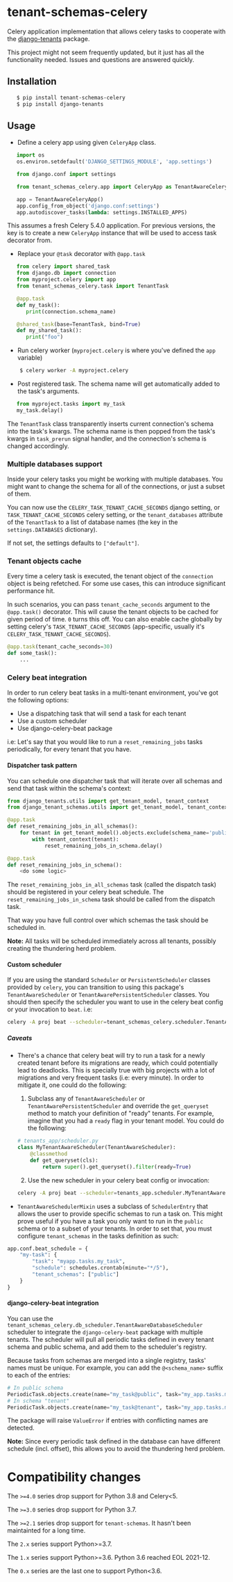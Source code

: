 tenant-schemas-celery
=====================

Celery application implementation that allows celery tasks to cooperate with the
[django-tenants](https://github.com/tomturner/django-tenants) package.

This project might not seem frequently updated, but it just has all the functionality needed. Issues and questions are answered quickly.

Installation
------------

```bash
   $ pip install tenant-schemas-celery
   $ pip install django-tenants
```

Usage
-----

   * Define a celery app using given `CeleryApp` class.

```python
   import os
   os.environ.setdefault('DJANGO_SETTINGS_MODULE', 'app.settings')

   from django.conf import settings

   from tenant_schemas_celery.app import CeleryApp as TenantAwareCeleryApp

   app = TenantAwareCeleryApp()
   app.config_from_object('django.conf:settings')
   app.autodiscover_tasks(lambda: settings.INSTALLED_APPS)
```

This assumes a fresh Celery 5.4.0 application. For previous versions, the key is to create a new `CeleryApp` instance that will be used to access task decorator from.

   * Replace your `@task` decorator with `@app.task`

```python
   from celery import shared_task
   from django.db import connection
   from myproject.celery import app
   from tenant_schemas_celery.task import TenantTask

   @app.task
   def my_task():
      print(connection.schema_name)

   @shared_task(base=TenantTask, bind=True)
   def my_shared_task():
      print("foo")
```

   * Run celery worker (`myproject.celery` is where you've defined the `app` variable)

```bash
    $ celery worker -A myproject.celery
```

   * Post registered task. The schema name will get automatically added to the task's arguments.

```python
   from myproject.tasks import my_task
   my_task.delay()
```

The `TenantTask` class transparently inserts current connection's schema into
the task's kwargs. The schema name is then popped from the task's kwargs in
`task_prerun` signal handler, and the connection's schema is changed
accordingly.

### Multiple databases support

Inside your celery tasks you might be working with multiple databases. You might want to change the schema for
all of the connections, or just a subset of them.

You can now use the `CELERY_TASK_TENANT_CACHE_SECONDS` django setting, or `TASK_TENANT_CACHE_SECONDS` celery setting, or
the `tenant_databases` attribute of the `TenantTask` to a list of database names (the key in the `settings.DATABASES` dictionary).

If not set, the settings defaults to `["default"]`.

### Tenant objects cache

Every time a celery task is executed, the tenant object of the `connection` object is being refetched.
For some use cases, this can introduce significant performance hit.

In such scenarios, you can pass `tenant_cache_seconds` argument to the `@app.task()` decorator. This will
cause the tenant objects to be cached for given period of time. `0` turns this off. You can also enable cache globally
by setting celery's `TASK_TENANT_CACHE_SECONDS` (app-specific, usually it's `CELERY_TASK_TENANT_CACHE_SECONDS`).

```python
@app.task(tenant_cache_seconds=30)
def some_task():
    ...
```

### Celery beat integration

In order to run celery beat tasks in a multi-tenant environment, you've got the following options:
- Use a dispatching task that will send a task for each tenant
- Use a custom scheduler
- Use django-celery-beat package

i.e: Let's say that you would like to run a `reset_remaining_jobs` tasks periodically, for every tenant that you have.

#### Dispatcher task pattern
You can schedule one dispatcher task that will iterate over all schemas and send that task within the schema's context:

```python
from django_tenants.utils import get_tenant_model, tenant_context
from django_tenant_schemas.utils import get_tenant_model, tenant_context

@app.task
def reset_remaining_jobs_in_all_schemas():
    for tenant in get_tenant_model().objects.exclude(schema_name='public'):
        with tenant_context(tenant):
            reset_remaining_jobs_in_schema.delay()

@app.task
def reset_remaining_jobs_in_schema():
    <do some logic>
```

The `reset_remaining_jobs_in_all_schemas` task (called the dispatch task) should be registered in your celery beat schedule. The `reset_remaining_jobs_in_schema` task should be called from the dispatch task.

That way you have full control over which schemas the task should be scheduled in.

**Note:** All tasks will be scheduled immediately across all tenants, possibly creating the thundering herd problem.


#### Custom scheduler
If you are using the standard `Scheduler` or `PersistentScheduler` classes provided by `celery`, you can transition to using this package's `TenantAwareScheduler` or `TenantAwarePersistentScheduler` classes. You should then specify the scheduler you want to use in the celery beat config or your invocation to `beat`. i.e:

```bash
celery -A proj beat --scheduler=tenant_schemas_celery.scheduler.TenantAwareScheduler
```

##### Caveats
- There's a chance that celery beat will try to run a task for a newly created tenant before its migrations are ready, which could potentially lead to deadlocks. This is specially true with big projects with a lot of migrations and very frequent tasks (i.e: every minute). In order to mitigate it, one could do the following:
    1. Subclass any of `TenantAwareScheduler` or `TenantAwarePersistentScheduler` and override the `get_queryset` method to match your definition of "ready" tenants. For example, imagine that you had a `ready` flag in your tenant model. You could do the following:

    ```python
    # tenants_app/scheduler.py
    class MyTenantAwareScheduler(TenantAwareScheduler):
        @classmethod
        def get_queryset(cls):
            return super().get_queryset().filter(ready=True)
    ```

    2. Use the new scheduler in your celery beat config or invocation:

    ```bash
    celery -A proj beat --scheduler=tenants_app.scheduler.MyTenantAwareScheduler
    ```

- `TenantAwareSchedulerMixin` uses a subclass of `SchedulerEntry` that allows the user to provide specific schemas to run a task on. This might prove useful if you have a task you only want to run in the `public` schema or to a subset of your tenants. In order to set that, you must configure `tenant_schemas` in the tasks definition as such:

```python
app.conf.beat_schedule = {
    "my-task": {
        "task": "myapp.tasks.my_task",
        "schedule": schedules.crontab(minute="*/5"),
        "tenant_schemas": ["public"]
    }
}
```

#### django-celery-beat integration

You can use the `tenant_schemas_celery.db_scheduler.TenantAwareDatabaseScheduler` scheduler to integrate the `django-celery-beat` package with multiple tenants.
The scheduler will pull all periodic tasks defined in every tenant schema and public schema, and add them to the scheduler's registry.

Because tasks from schemas are merged into a single registry, tasks' names must be unique. For example, you can add the `@<schema_name>` suffix to each of the entries:

```python
# In public schema
PeriodicTask.objects.create(name="my_task@public", task="my_app.tasks.my_task")
# In schema "tenant"
PeriodicTask.objects.create(name="my_task@tenant", task="my_app.tasks.my_task")
```

The package will raise `ValueError` if entries with conflicting names are detected.

**Note:** Since every periodic task defined in the database can have different schedule (incl. offset), this allows you to avoid the thundering herd problem.

Compatibility changes
=====================

The `>=4.0` series drop support for Python 3.8 and Celery<5.

The `>=3.0` series drop support for Python 3.7.

The `>=2.1` series drop support for `tenant-schemas`. It hasn't been maintainted for
a long time.

The `2.x` series support Python>=3.7.

The `1.x` series support Python>=3.6. Python 3.6 reached EOL 2021-12.

The `0.x` series are the last one to support Python<3.6.
